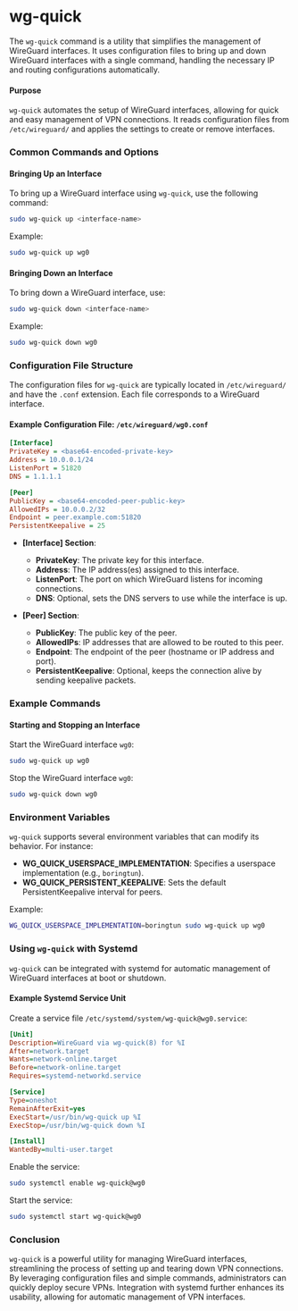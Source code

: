 # wg-quick
The `wg-quick` command is a utility that simplifies the management of WireGuard interfaces. It uses configuration files to bring up and down WireGuard interfaces with a single command, handling the necessary IP and routing configurations automatically.


#### Purpose

`wg-quick` automates the setup of WireGuard interfaces, allowing for quick and easy management of VPN connections. It reads configuration files from `/etc/wireguard/` and applies the settings to create or remove interfaces.

### Common Commands and Options

#### Bringing Up an Interface

To bring up a WireGuard interface using `wg-quick`, use the following command:

```bash
sudo wg-quick up <interface-name>
```

Example:

```bash
sudo wg-quick up wg0
```

#### Bringing Down an Interface

To bring down a WireGuard interface, use:

```bash
sudo wg-quick down <interface-name>
```

Example:

```bash
sudo wg-quick down wg0
```

### Configuration File Structure

The configuration files for `wg-quick` are typically located in `/etc/wireguard/` and have the `.conf` extension. Each file corresponds to a WireGuard interface.

#### Example Configuration File: `/etc/wireguard/wg0.conf`

```ini
[Interface]
PrivateKey = <base64-encoded-private-key>
Address = 10.0.0.1/24
ListenPort = 51820
DNS = 1.1.1.1

[Peer]
PublicKey = <base64-encoded-peer-public-key>
AllowedIPs = 10.0.0.2/32
Endpoint = peer.example.com:51820
PersistentKeepalive = 25
```

- **[Interface] Section**:
  - **PrivateKey**: The private key for this interface.
  - **Address**: The IP address(es) assigned to this interface.
  - **ListenPort**: The port on which WireGuard listens for incoming connections.
  - **DNS**: Optional, sets the DNS servers to use while the interface is up.

- **[Peer] Section**:
  - **PublicKey**: The public key of the peer.
  - **AllowedIPs**: IP addresses that are allowed to be routed to this peer.
  - **Endpoint**: The endpoint of the peer (hostname or IP address and port).
  - **PersistentKeepalive**: Optional, keeps the connection alive by sending keepalive packets.

### Example Commands

#### Starting and Stopping an Interface

Start the WireGuard interface `wg0`:

```bash
sudo wg-quick up wg0
```

Stop the WireGuard interface `wg0`:

```bash
sudo wg-quick down wg0
```

### Environment Variables

`wg-quick` supports several environment variables that can modify its behavior. For instance:

- **WG_QUICK_USERSPACE_IMPLEMENTATION**: Specifies a userspace implementation (e.g., `boringtun`).
- **WG_QUICK_PERSISTENT_KEEPALIVE**: Sets the default PersistentKeepalive interval for peers.

Example:

```bash
WG_QUICK_USERSPACE_IMPLEMENTATION=boringtun sudo wg-quick up wg0
```

### Using `wg-quick` with Systemd

`wg-quick` can be integrated with systemd for automatic management of WireGuard interfaces at boot or shutdown.

#### Example Systemd Service Unit

Create a service file `/etc/systemd/system/wg-quick@wg0.service`:

```ini
[Unit]
Description=WireGuard via wg-quick(8) for %I
After=network.target
Wants=network-online.target
Before=network-online.target
Requires=systemd-networkd.service

[Service]
Type=oneshot
RemainAfterExit=yes
ExecStart=/usr/bin/wg-quick up %I
ExecStop=/usr/bin/wg-quick down %I

[Install]
WantedBy=multi-user.target
```

Enable the service:

```bash
sudo systemctl enable wg-quick@wg0
```

Start the service:

```bash
sudo systemctl start wg-quick@wg0
```

### Conclusion

`wg-quick` is a powerful utility for managing WireGuard interfaces, streamlining the process of setting up and tearing down VPN connections. By leveraging configuration files and simple commands, administrators can quickly deploy secure VPNs. Integration with systemd further enhances its usability, allowing for automatic management of VPN interfaces.
